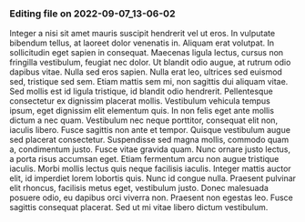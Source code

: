 

### Editing file on 2022-09-07_13-06-02

Integer a nisi sit amet mauris suscipit hendrerit vel ut eros. In vulputate bibendum tellus, at laoreet dolor venenatis in. Aliquam erat volutpat. In sollicitudin eget sapien in consequat. Maecenas ligula lectus, cursus non fringilla vestibulum, feugiat nec dolor. Ut blandit odio augue, at rutrum odio dapibus vitae. Nulla sed eros sapien. Nulla erat leo, ultrices sed euismod sed, tristique sed sem. Etiam mattis sem mi, non sagittis dui aliquam vitae. Sed mollis est id ligula tristique, id blandit odio hendrerit. Pellentesque consectetur ex dignissim placerat mollis. Vestibulum vehicula tempus ipsum, eget dignissim elit elementum quis.
In non felis eget ante mollis dictum a nec quam. Vestibulum nec neque porttitor, consequat elit non, iaculis libero. Fusce sagittis non ante et tempor. Quisque vestibulum augue sed placerat consectetur. Suspendisse sed magna mollis, commodo quam a, condimentum justo. Fusce vitae gravida quam. Nunc ornare justo lectus, a porta risus accumsan eget. Etiam fermentum arcu non augue tristique iaculis. Morbi mollis lectus quis neque facilisis iaculis. Integer mattis auctor elit, id imperdiet lorem lobortis quis. Nunc id congue nulla. Praesent pulvinar elit rhoncus, facilisis metus eget, vestibulum justo. Donec malesuada posuere odio, eu dapibus orci viverra non. Praesent non egestas leo. Fusce sagittis consequat placerat. Sed ut mi vitae libero dictum vestibulum.


